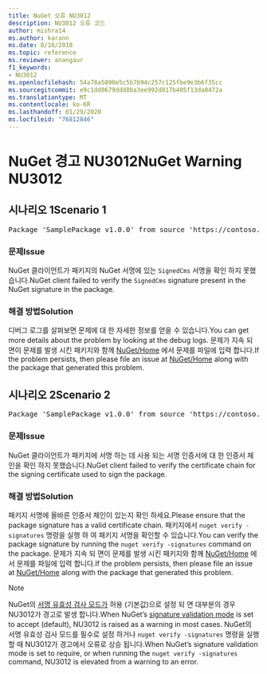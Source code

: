 ```yaml
---
title: NuGet 오류 NU3012
description: NU3012 오류 코드
author: mishra14
ms.author: karann
ms.date: 8/16/2018
ms.topic: reference
ms.reviewer: anangaur
f1_keywords:
- NU3012
ms.openlocfilehash: 54a78a5890e5c5b7b94c257c125fbe9e3b6f35cc
ms.sourcegitcommit: e9c1dd0679ddd8ba3ee992d817b405f13da0472a
ms.translationtype: MT
ms.contentlocale: ko-KR
ms.lasthandoff: 01/29/2020
ms.locfileid: "76812846"
---
```

# <a name="nuget-warning-nu3012"></a><span data-ttu-id="a2f32-103">NuGet 경고 NU3012</span><span class="sxs-lookup"><span data-stu-id="a2f32-103">NuGet Warning NU3012</span></span>

## <a name="scenario-1"></a><span data-ttu-id="a2f32-104">시나리오 1</span><span class="sxs-lookup"><span data-stu-id="a2f32-104">Scenario 1</span></span>

<pre>Package 'SamplePackage v1.0.0' from source 'https://contoso.com/index.json': The primary signature validation failed.</pre>

### <a name="issue"></a><span data-ttu-id="a2f32-105">문제</span><span class="sxs-lookup"><span data-stu-id="a2f32-105">Issue</span></span>

<span data-ttu-id="a2f32-106">NuGet 클라이언트가 패키지의 NuGet 서명에 있는 `SignedCms` 서명을 확인 하지 못했습니다.</span><span class="sxs-lookup"><span data-stu-id="a2f32-106">NuGet client failed to verify the `SignedCms` signature present in the NuGet signature in the package.</span></span>


### <a name="solution"></a><span data-ttu-id="a2f32-107">해결 방법</span><span class="sxs-lookup"><span data-stu-id="a2f32-107">Solution</span></span>

<span data-ttu-id="a2f32-108">디버그 로그를 살펴보면 문제에 대 한 자세한 정보를 얻을 수 있습니다.</span><span class="sxs-lookup"><span data-stu-id="a2f32-108">You can get more details about the problem by looking at the debug logs.</span></span> <span data-ttu-id="a2f32-109">문제가 지속 되 면이 문제를 발생 시킨 패키지와 함께 [NuGet/Home](https://github.com/NuGet/Home/issues) 에서 문제를 파일에 입력 합니다.</span><span class="sxs-lookup"><span data-stu-id="a2f32-109">If the problem persists, then please file an issue at [NuGet/Home](https://github.com/NuGet/Home/issues) along with the package that generated this problem.</span></span>



## <a name="scenario-2"></a><span data-ttu-id="a2f32-110">시나리오 2</span><span class="sxs-lookup"><span data-stu-id="a2f32-110">Scenario 2</span></span>

<pre>Package 'SamplePackage v1.0.0' from source 'https://contoso.com/index.json': The primary signature found a chain building issue:  A certificate chain processed, but terminated in a root certificate which is not trusted by the trust provider.</pre>

### <a name="issue"></a><span data-ttu-id="a2f32-111">문제</span><span class="sxs-lookup"><span data-stu-id="a2f32-111">Issue</span></span>

<span data-ttu-id="a2f32-112">NuGet 클라이언트가 패키지에 서명 하는 데 사용 되는 서명 인증서에 대 한 인증서 체인을 확인 하지 못했습니다.</span><span class="sxs-lookup"><span data-stu-id="a2f32-112">NuGet client failed to verify the certificate chain for the signing certificate used to sign the package.</span></span>


### <a name="solution"></a><span data-ttu-id="a2f32-113">해결 방법</span><span class="sxs-lookup"><span data-stu-id="a2f32-113">Solution</span></span>

<span data-ttu-id="a2f32-114">패키지 서명에 올바른 인증서 체인이 있는지 확인 하세요.</span><span class="sxs-lookup"><span data-stu-id="a2f32-114">Please ensure that the package signature has a valid certificate chain.</span></span> <span data-ttu-id="a2f32-115">패키지에서 `nuget verify -signatures` 명령을 실행 하 여 패키지 서명을 확인할 수 있습니다.</span><span class="sxs-lookup"><span data-stu-id="a2f32-115">You can verify the package signature by running the `nuget verify -signatures` command on the package.</span></span> <span data-ttu-id="a2f32-116">문제가 지속 되 면이 문제를 발생 시킨 패키지와 함께 [NuGet/Home](https://github.com/NuGet/Home/issues) 에서 문제를 파일에 입력 합니다.</span><span class="sxs-lookup"><span data-stu-id="a2f32-116">If the problem persists, then please file an issue at [NuGet/Home](https://github.com/NuGet/Home/issues) along with the package that generated this problem.</span></span>


> [!Note]
> <span data-ttu-id="a2f32-117">NuGet의 [서명 유효성 검사 모드가](../../consume-packages/installing-signed-packages.md#configure-package-signature-requirements) 허용 (기본값)으로 설정 되 면 대부분의 경우 NU3012가 경고로 발생 합니다.</span><span class="sxs-lookup"><span data-stu-id="a2f32-117">When NuGet’s [signature validation mode](../../consume-packages/installing-signed-packages.md#configure-package-signature-requirements) is set to accept (default), NU3012 is raised as a warning in most cases.</span></span> <span data-ttu-id="a2f32-118">NuGet의 서명 유효성 검사 모드를 필수로 설정 하거나 `nuget verify -signatures` 명령을 실행할 때 NU3012가 경고에서 오류로 상승 됩니다.</span><span class="sxs-lookup"><span data-stu-id="a2f32-118">When NuGet’s signature validation mode is set to require, or when running the `nuget verify -signatures` command, NU3012 is elevated from a warning to an error.</span></span> 
